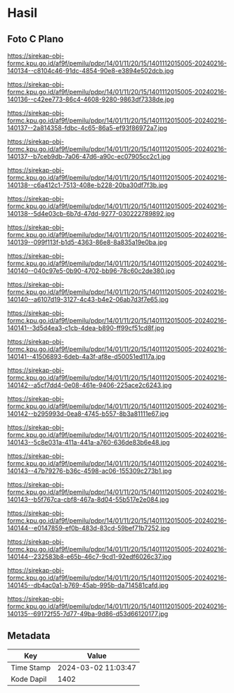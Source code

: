 # Hasil

## Foto C Plano

https://sirekap-obj-formc.kpu.go.id/af9f/pemilu/pdpr/14/01/11/20/15/1401112015005-20240216-140134--c8104c46-91dc-4854-90e8-e3894e502dcb.jpg

https://sirekap-obj-formc.kpu.go.id/af9f/pemilu/pdpr/14/01/11/20/15/1401112015005-20240216-140136--c42ee773-86c4-4608-9280-9863df7338de.jpg

https://sirekap-obj-formc.kpu.go.id/af9f/pemilu/pdpr/14/01/11/20/15/1401112015005-20240216-140137--2a814358-fdbc-4c65-86a5-ef93f86972a7.jpg

https://sirekap-obj-formc.kpu.go.id/af9f/pemilu/pdpr/14/01/11/20/15/1401112015005-20240216-140137--b7ceb9db-7a06-47d6-a90c-ec07905cc2c1.jpg

https://sirekap-obj-formc.kpu.go.id/af9f/pemilu/pdpr/14/01/11/20/15/1401112015005-20240216-140138--c6a412c1-7513-408e-b228-20ba30df7f3b.jpg

https://sirekap-obj-formc.kpu.go.id/af9f/pemilu/pdpr/14/01/11/20/15/1401112015005-20240216-140138--5d4e03cb-6b7d-47dd-9277-030222789892.jpg

https://sirekap-obj-formc.kpu.go.id/af9f/pemilu/pdpr/14/01/11/20/15/1401112015005-20240216-140139--099f113f-b1d5-4363-86e8-8a835a19e0ba.jpg

https://sirekap-obj-formc.kpu.go.id/af9f/pemilu/pdpr/14/01/11/20/15/1401112015005-20240216-140140--040c97e5-0b90-4702-bb96-78c60c2de380.jpg

https://sirekap-obj-formc.kpu.go.id/af9f/pemilu/pdpr/14/01/11/20/15/1401112015005-20240216-140140--a6107d19-3127-4c43-b4e2-06ab7d3f7e65.jpg

https://sirekap-obj-formc.kpu.go.id/af9f/pemilu/pdpr/14/01/11/20/15/1401112015005-20240216-140141--3d5d4ea3-c1cb-4dea-b890-ff99cf51cd8f.jpg

https://sirekap-obj-formc.kpu.go.id/af9f/pemilu/pdpr/14/01/11/20/15/1401112015005-20240216-140141--41506893-6deb-4a3f-af8e-d50051ed117a.jpg

https://sirekap-obj-formc.kpu.go.id/af9f/pemilu/pdpr/14/01/11/20/15/1401112015005-20240216-140142--a5cf7dd4-0e08-461e-9406-225ace2c6243.jpg

https://sirekap-obj-formc.kpu.go.id/af9f/pemilu/pdpr/14/01/11/20/15/1401112015005-20240216-140142--b295993d-0ea8-4745-b557-8b3a81111e67.jpg

https://sirekap-obj-formc.kpu.go.id/af9f/pemilu/pdpr/14/01/11/20/15/1401112015005-20240216-140143--5c8e031a-411a-441a-a760-636de83b6e48.jpg

https://sirekap-obj-formc.kpu.go.id/af9f/pemilu/pdpr/14/01/11/20/15/1401112015005-20240216-140143--47b79276-b36c-4598-ac06-155309c273b1.jpg

https://sirekap-obj-formc.kpu.go.id/af9f/pemilu/pdpr/14/01/11/20/15/1401112015005-20240216-140143--b5f767ca-cbf8-467a-8d04-55b517e2e084.jpg

https://sirekap-obj-formc.kpu.go.id/af9f/pemilu/pdpr/14/01/11/20/15/1401112015005-20240216-140144--e0147859-ef0b-483d-83cd-59bef71b7252.jpg

https://sirekap-obj-formc.kpu.go.id/af9f/pemilu/pdpr/14/01/11/20/15/1401112015005-20240216-140144--232583b8-e65b-46c7-9cd1-92edf6026c37.jpg

https://sirekap-obj-formc.kpu.go.id/af9f/pemilu/pdpr/14/01/11/20/15/1401112015005-20240216-140145--db4ac0a1-b769-45ab-995b-da714581cafd.jpg

https://sirekap-obj-formc.kpu.go.id/af9f/pemilu/pdpr/14/01/11/20/15/1401112015005-20240216-140135--69172f55-7d77-49ba-9d86-d53d66120177.jpg


## Metadata

| Key        | Value               |
| ---------- | ------------------- |
| Time Stamp | 2024-03-02 11:03:47 |
| Kode Dapil | 1402                |



